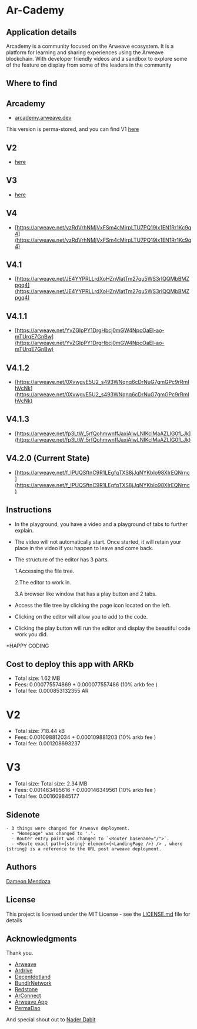 # Ar-Cademy

## Application details

  Arcademy is a community focused on the Arweave ecosystem. It is a platform for learning and sharing experiences using the Arweave blockchain. With developer friendly videos and a sandbox to explore some of the feature on display from some of the leaders in the community

## Where to find
  ## Arcademy
  - [arcademy.arweave.dev](https://arcademy.arweave.dev/)

  This version is perma-stored, and you can find V1 [here](https://arweave.net/14uaFhiTDh0gyMS7aL0id8tKCZ93YGiBlLHEvsaaOys) 

  ## V2
  - [here](https://arweave.net/gREdj0JOWoQpyb0K2cQvirEMs8tDW3ulq9bKD6iJE3I) 

  ## V3
  - [here](https://arweave.net/cMPDTzxFy311wPT1LI2DDULQf1Ed8PFlqLQaiDiLjQ0)

  ## V4
  - [https://arweave.net/yzRdVrhNMjVxFSm4cMirpLTU7PQ19Ix1EN1Rr1Kc9q4](https://arweave.net/yzRdVrhNMjVxFSm4cMirpLTU7PQ19Ix1EN1Rr1Kc9q4) 

  ## V4.1
  - [https://arweave.net/JE4YYPRLLrdXoHZnVlatTm27qu5WS3rIQQMbBMZpgq4](https://arweave.net/JE4YYPRLLrdXoHZnVlatTm27qu5WS3rIQQMbBMZpgq4)

  ## V4.1.1 
  - [https://arweave.net/YvZGIpPY1DrgHbcj0mGW4NpcOaEI-ao-mTUrqE7GnBw](https://arweave.net/YvZGIpPY1DrgHbcj0mGW4NpcOaEI-ao-mTUrqE7GnBw)

  ## V4.1.2 
  - [https://arweave.net/0XvwgvE5U2_s493WNqnq6cDrNuG7gmGPc9rRmIhVcNk](https://arweave.net/0XvwgvE5U2_s493WNqnq6cDrNuG7gmGPc9rRmIhVcNk)
  
  ## V4.1.3 
  - [https://arweave.net/fp3LtW_5rfQohmwnffJaxiAIwLNIKclMaAZLIG0fLJk](https://arweave.net/fp3LtW_5rfQohmwnffJaxiAIwLNIKclMaAZLIG0fLJk)

  ## V4.2.0 (Current State)
  - [https://arweave.net/f_IPUQSftnC9R1LEgfqTXS8jJqNYKbIo98XIrEQNrnc](https://arweave.net/f_IPUQSftnC9R1LEgfqTXS8jJqNYKbIo98XIrEQNrnc)

## Instructions

  - In the playground, you have a video and a playground of tabs to further explain.

  - The video will not automatically start. Once started, it will retain your place in the video if you happen to
    leave and come back.

  - The structure of the editor has 3 parts.

     1.Accessing the file tree.

     2.The editor to work in. 

     3.A browser like window that has a play button and 2 tabs. 

  - Access the file tree by clicking the page icon located on the left. 

  - Clicking on the editor will allow you to add to the code.

  - Clicking the play button will run the editor and display the beautiful code work you did. 

  *HAPPY CODING

## Cost to deploy this app with ARKb
  - Total size: 1.62 MB
  - Fees: 0.000775574869 + 0.000077557486 (10% arkb fee )
  - Total fee: 0.000853132355 AR
  # V2
  - Total size: 718.44 kB
  - Fees: 0.001098812034 + 0.000109881203 (10% arkb fee )
  - Total fee: 0.001208693237
  # V3
  - Total size: Total size: 2.34 MB
  - Fees: 0.001463495616 + 0.000146349561 (10% arkb fee )
  - Total fee: 0.001609845177

## Sidenote
    - 3 things were changed for Arweave deployment.
      - "Homepage" was changed to '.'.
      - Router entry point was changed to `<Router basename="/">`.
      - <Route exact path={string} element={<LandingPage />} /> , where {string} is a reference to the URL post arweave deployment.

    

## Authors

[Dameon Mendoza](https://github.com/Dameon1)

## License

This project is licensed under the MIT License - see the [LICENSE.md](LICENSE.md) file for details

## Acknowledgments

Thank you.
- [Arweave](https://www.arweave.org/)
- [Ardrive](https://ardrive.io/)
- [Decentdotland](https://decent.land/)
- [BundlrNetwork](https://bundlr.network/)
- [Redstone](https://redstone.finance/)
- [ArConnect](https://www.arconnect.io/)
- [Arweave App](https://arweave.app/)
- [PermaDao](https://linktr.ee/permadao)

And special shout out to [Nader Dabit](https://github.com/dabit3)